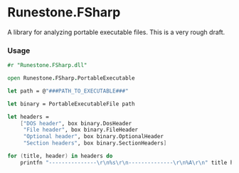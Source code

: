 # Runestone.FSharp

A library for analyzing portable executable files. This is a very rough draft.

### Usage

```fsharp
#r "Runestone.FSharp.dll"

open Runestone.FSharp.PortableExecutable

let path = @"###PATH_TO_EXECUTABLE###"

let binary = PortableExecutableFile path

let headers =
    ["DOS header", box binary.DosHeader
     "File header", box binary.FileHeader
     "Optional header", box binary.OptionalHeader
     "Section headers", box binary.SectionHeaders]

for (title, header) in headers do
    printfn "---------------\r\n%s\r\n--------------\r\n%A\r\n" title header
```